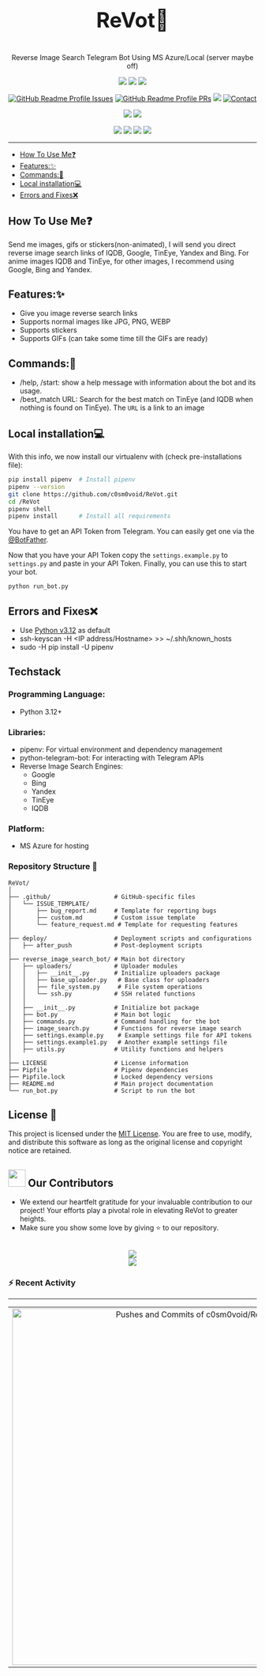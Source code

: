 <div align="center">
  <h1 align="center" style="display: block; font-size: 3em; font-weight: bold; margin-block-end: 1em;"><strong>ReVot🤖</strong></h1>
  <p>Reverse Image Search Telegram Bot Using MS Azure/Local (server maybe off)
  <p>
    <img src="https://img.shields.io/github/stars/c0sm0void/ReVot?style=social"/>
    <img src="https://img.shields.io/github/forks/c0sm0void/ReVot?style=social"/>
    <img src="https://img.shields.io/github/watchers/c0sm0void/ReVot?style=social"/>
  <p>
    <a href="https://github.com/c0sm0void/ReVot/issues"><img src="https://custom-icon-badges.demolab.com/github/issues/c0sm0void/ReVot?label=Issues&labelColor=302d41&color=FF6347&logoColor=FF6347&logo=issue&style=for-the-badge" alt="GitHub Readme Profile Issues"/></a>
    <a href="https://github.com/c0sm0void/ReVot/pull"><img src="https://custom-icon-badges.demolab.com/github/issues-pr/c0sm0void/ReVot?&label=Pull%20requests&labelColor=302d41&color=98FF98&logoColor=98FF98&logo=git-pull-request&style=for-the-badge" alt="GitHub Readme Profile PRs"/></a>
    <a href="https://github.com/c0sm0void/ReVot/graphs/contributors"><img src="https://custom-icon-badges.demolab.com/github/contributors/c0sm0void/ReVot?label=Contributors&labelColor=302d41&color=c9cbff&logoColor=d9e0ee&logo=people&style=for-the-badge"/></a>
    <a href="https://t.me/ReVot_Local_Bot"><img src="https://img.shields.io/badge/Telegram%20ReVot%20Bot-blue?style=for-the-badge&logo=telegram&color=302d41&logoColor=0088CC" alt="Contact"/></a>
  <p>
    <img src="http://forthebadge.com/images/badges/made-with-python.svg"/>
    <img src="http://forthebadge.com/images/badges/license-mit.svg"/>
  <p>
    <img src="https://badgen.net/badge/icon/azure?icon=azure&label">
    <img src="https://img.shields.io/badge/OS-Linux-informational?style=flat&logo=linux&logoColor=white&color=2bbc8a">
    <img src="https://badgen.net/badge/icon/terminal?icon=terminal&label">
    <img src="https://badgen.net/badge/icon/pypi?icon=pypi&label">
</div>

----
- [How To Use Me❓](#how-to-use-me)
- [Features:✨](#features)
- [Commands:🧩](#commands)
- [Local installation💻](#local-installation)
- [Errors and Fixes❌](#errors-and-fixes)

<!-- tocstop -->

## How To Use Me❓
Send me images, gifs or stickers(non-animated), I will send you direct reverse image search links of IQDB, Google, TinEye, Yandex and
Bing. For anime images IQDB and TinEye, for other images, I recommend using Google, Bing and Yandex.

## Features:✨
- Give you image reverse search links
- Supports normal images like JPG, PNG, WEBP
- Supports stickers
- Supports GIFs (can take some time till the GIFs are ready)

## Commands:🧩
- /help, /start: show a help message with information about the bot and its usage.
- /best_match URL: Search for the best match on TinEye (and IQDB when nothing is found on TinEye). The `URL` is a link
    to an image

## Local installation💻
With this info, we now install our virtualenv with (check pre-installations file):
```bash
pip install pipenv  # Install pipenv
pipenv --version
git clone https://github.com/c0sm0void/ReVot.git
cd /ReVot
pipenv shell
pipenv install      # Install all requirements
```

You have to get an API Token from Telegram. You can easily get one via the [@BotFather](https://t.me/BotFather).

Now that you have your API Token copy the `settings.example.py` to `settings.py` and paste in your API Token.
Finally, you can use this to start your bot.
```bash
python run_bot.py
```
## Errors and Fixes❌
- Use [Python v3.12](https://www.python.org/downloads/) as default
- ssh-keyscan -H <IP address/Hostname> >> ~/.shh/known_hosts
- sudo -H pip install -U pipenv

## Techstack
### Programming Language: 
  - Python 3.12+
### Libraries:
  - pipenv: For virtual environment and dependency management
  - python-telegram-bot: For interacting with Telegram APIs
  - Reverse Image Search Engines:
    - Google
    - Bing
    - Yandex
    - TinEye
    - IQDB
### Platform:
  - MS Azure for hosting

### Repository Structure 📂

```plaintext
ReVot/
│
├── .github/                  # GitHub-specific files
│   └── ISSUE_TEMPLATE/
│       ├── bug_report.md     # Template for reporting bugs
│       ├── custom.md         # Custom issue template
│       └── feature_request.md # Template for requesting features
│
├── deploy/                   # Deployment scripts and configurations
│   ├── after_push            # Post-deployment scripts
│
├── reverse_image_search_bot/ # Main bot directory
│   ├── uploaders/            # Uploader modules
│   │   ├── __init__.py       # Initialize uploaders package
│   │   ├── base_uploader.py   # Base class for uploaders
│   │   ├── file_system.py     # File system operations
│   │   └── ssh.py            # SSH related functions
│   │
│   ├── __init__.py           # Initialize bot package
│   ├── bot.py                # Main bot logic
│   ├── commands.py           # Command handling for the bot
│   ├── image_search.py       # Functions for reverse image search
│   ├── settings.example.py    # Example settings file for API tokens
│   ├── settings.example1.py   # Another example settings file
│   ├── utils.py              # Utility functions and helpers
│
├── LICENSE                   # License information
├── Pipfile                   # Pipenv dependencies
├── Pipfile.lock              # Locked dependency versions
├── README.md                 # Main project documentation
└── run_bot.py                # Script to run the bot
```

## License 📜
This project is licensed under the [MIT License](https://opensource.org/licenses/MIT).
You are free to use, modify, and distribute this software as long as the original license and copyright notice are retained.

## <img src="https://raw.githubusercontent.com/Tarikul-Islam-Anik/Animated-Fluent-Emojis/master/Emojis/Smilies/Red%20Heart.png" width="35" height="35"> Our Contributors

- We extend our heartfelt gratitude for your invaluable contribution to our project! Your efforts play a pivotal role in elevating ReVot to greater heights.
- Make sure you show some love by giving ⭐ to our repository.

<div align="center">

  <a href="https://github.com/c0sm0void/ReVot">
    <br><img src ="https://img.shields.io/github/contributors/c0sm0void/ReVot?style=for-the-badge"><br>
    <img src="https://contrib.rocks/image?repo=c0sm0void/ReVot&&max=1000" />
  </a>
</div>

<!-- Made with [OSS Insight](https://ossinsight.io/) -->

### :zap: Recent Activity

<!--START_SECTION:activity-->

---

<!-- toc -->
<table>
  <tr>
    <td>
      <a href="https://next.ossinsight.io/widgets/official/analyze-repo-pushes-and-commits-per-month?repo_id=297538974" target="_blank" style="display: block" align="center">
        <picture>
          <source media="(prefers-color-scheme: dark)" srcset="https://next.ossinsight.io/widgets/official/analyze-repo-pushes-and-commits-per-month/thumbnail.png?repo_id=297538974&image_size=auto&color_scheme=dark" width="721" height="auto">
          <img alt="Pushes and Commits of c0sm0void/ReVot" src="https://next.ossinsight.io/widgets/official/analyze-repo-pushes-and-commits-per-month/thumbnail.png?repo_id=297538974&image_size=auto&color_scheme=light" width="721" height="auto">
        </picture>
      </a>
    </td>
    <td>
      <a href="https://next.ossinsight.io/widgets/official/compose-recent-top-contributors?repo_id=297538974" target="_blank" style="display: block" align="center">
        <picture>
          <source media="(prefers-color-scheme: dark)" srcset="https://next.ossinsight.io/widgets/official/compose-recent-top-contributors/thumbnail.png?repo_id=297538974&image_size=auto&color_scheme=dark" width="373" height="auto">
          <img alt="Top Contributors of c0sm0void/ReVot - Last 28 days" src="https://next.ossinsight.io/widgets/official/compose-recent-top-contributors/thumbnail.png?repo_id=297538974&image_size=auto&color_scheme=light" width="373" height="auto">
        </picture>
      </a>
    </td>
  </tr>
</table>
